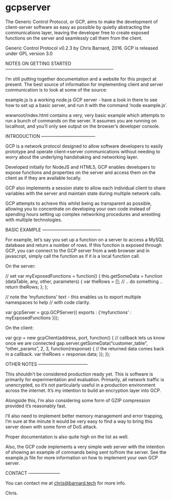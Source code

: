 # gcpserver

The Generic Control Protocol, or GCP, aims to make the development of client-server software as easy as possible by quietly abstracting the communications layer, leaving the developer free to create exposed functions on the server and seamlessly call them from the client.

Generic Control Protocol v0.2.3 by Chris Barnard, 2016.
GCP is released under GPL version 3.0


NOTES ON GETTING STARTED
————————————————————————

I’m still putting together documentation and a website for this project at present. The
best source of information for implementing client and server communication is to look
at some of the source:

example.js is a working node.js GCP server - have a look in there to see how to set up
a basic server, and run it with the command ‘node example.js’.

wwwroot/index.html contains a very, very basic example which attempts to run a bunch of
commands on the server. It assumes you are running on localhost, and you’ll only see
output on the browser’s developer console.


INTRODUCTION
————————————

GCP is a network protocol designed to allow software developers to easily prototype and
operate client->server communications without needing to worry about the underlying
handshaking and networking layer.

Developed initially for NodeJS and HTML5, GCP enables developers to expose functions and
properties on the server and access them on the client as if they are available locally.

GCP also implements a session state to allow each individual client to share variables
with the server and maintain state during multiple network calls.

GCP attempts to achieve this whilst being as transparent as possible, allowing you to
concentrate on developing your own code instead of spending hours setting up complex
networking procedures and wrestling with multiple technologies.


BASIC EXAMPLE
—————————————

For example, let’s say you set up a function on a server to access a MySQL database and
return a number of rows. If this function is exposed through GCP, you can connect to the
GCP server from a web browser and in javascript, simply call the function as if it is a
local function call.

On the server:

// set
var myExposedFunctions = function() {
    this.getSomeData = function (dataTable, any, other, parameters) {
        var theRows = [];
        // .. do something ..
        return theRows;
    };
};

// note the ‘myfunctions’ text - this enables us to export multiple namespaces to help
// with code clarity.

var gcpServer = gcp.GCPServer({ exports : {‘myfunctions’ : myExposedFunctions }});

On the client:

var gcp = new gcpClient(address, port, function() {
    // callback lets us know once we are connected
    gap.server.getSomeData(“customer_table”, “other_params”, 2, 3, function(response) {
        // the returned data comes back in a callback.
        var theRows = response.data;
    });
});


OTHER NOTES
———————————

This shouldn’t be considered production ready yet. This is software is primarily for
experimentation and evaluation. Primarily, all network traffic is unencrypted, so it’s not
particularly useful in a production environment across the internet. It’s my intention to
build an encryption layer into GCP.

Alongside this, I’m also considering some form of GZIP compression provided it’s reasonably
fast.

I’ll also need to implement better memory management and error trapping, I’m sure at the
minute it would be very easy to find a way to bring this server down with some form of DoS
attack.

Proper documentation is also quite high on the list as well.

Also, the GCP code implements a very simple web server with the intention of showing an
example of commands being sent to/from the server. See the example.js file for more
information on how to implement your own GCP server.


CONTACT
———————

You can contact me at chris@barnard.tech for more info.

Chris.